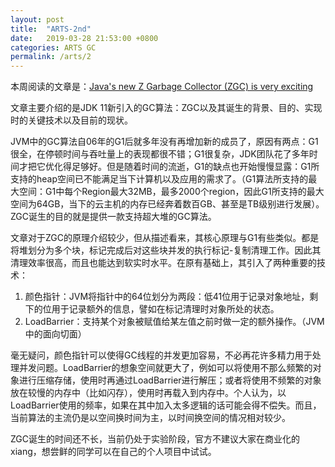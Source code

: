 ```yaml
---
layout: post
title:  "ARTS-2nd"
date:   2019-03-28 21:53:00 +0800
categories: ARTS GC
permalink: /arts/2
---
```


本周阅读的文章是：[Java's new Z Garbage Collector (ZGC) is very exciting](https://www.opsian.com/blog/javas-new-zgc-is-very-exciting/)

文章主要介绍的是JDK 11新引入的GC算法：ZGC以及其诞生的背景、目的、实现时的关键技术以及目前的现状。

JVM中的GC算法自06年的G1后就多年没有再增加新的成员了，原因有两点：G1很全，在停顿时间与吞吐量上的表现都很不错；G1很复杂，JDK团队花了多年时间才把它优化得足够好。但是随着时间的流逝，G1的缺点也开始慢慢显露：G1所支持的heap空间已不能满足当下计算机以及应用的需求了。（G1算法所支持的最大空间：G1中每个Region最大32MB，最多2000个region，因此G1所支持的最大空间为64GB，当下的云主机的内存已经奔着数百GB、甚至是TB级别进行发展）。ZGC诞生的目的就是提供一款支持超大堆的GC算法。

文章对于ZGC的原理介绍较少，但从描述看来，其核心原理与G1有些类似。都是将堆划分为多个块，标记完成后对这些块并发的执行标记-复制清理工作。因此其清理效率很高，而且也能达到软实时水平。在原有基础上，其引入了两种重要的技术：

1. 颜色指针：JVM将指针中的64位划分为两段：低41位用于记录对象地址，剩下的位用于记录额外的信息，譬如在标记清理时对象所处的状态。
2. LoadBarrier：支持某个对象被赋值给某左值之前时做一定的额外操作。（JVM中的面向切面）

毫无疑问，颜色指针可以使得GC线程的并发更加容易，不必再花许多精力用于处理并发问题。LoadBarrier的想象空间就更大了，例如可以将使用不那么频繁的对象进行压缩存储，使用时再通过LoadBarrier进行解压；或者将使用不频繁的对象放在较慢的内存中（比如闪存），使用时再载入到内存中。个人认为，以LoadBarrier使用的频率，如果在其中加入太多逻辑的话可能会得不偿失。而且，当前算法的主流仍是以空间换时间为主，以时间换空间的情况相对较少。

ZGC诞生的时间还不长，当前仍处于实验阶段，官方不建议大家在商业化的xiang，想尝鲜的同学可以在自己的个人项目中试试。
